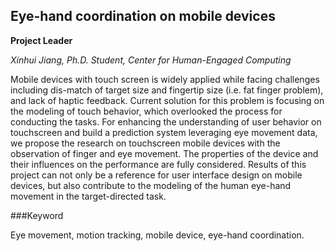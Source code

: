 ## Eye-hand coordination on mobile devices

**Project Leader**

*Xinhui Jiang, Ph.D. Student, Center for Human-Engaged Computing*

Mobile devices with touch screen is widely applied while facing challenges including dis-match of target size and fingertip size (i.e. fat finger problem), and lack of haptic feedback. Current solution for this problem is focusing on the modeling of touch behavior, which overlooked the process for conducting the tasks. For enhancing the understanding of user behavior on touchscreen and build a prediction system leveraging eye movement data, we propose the research on touchscreen mobile devices with the observation of finger and eye movement. The properties of the device and their influences on the performance are fully considered. Results of this project can not only be a reference for user interface design on mobile devices, but also contribute to the modeling of the human eye-hand movement in the target-directed task.

###Keyword

Eye movement, motion tracking, mobile device, eye-hand coordination.
